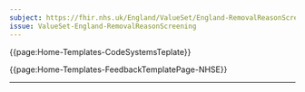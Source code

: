 ```yaml
---
subject: https://fhir.nhs.uk/England/ValueSet/England-RemovalReasonScreening
issue: ValueSet-England-RemovalReasonScreening
---
```


{{page:Home-Templates-CodeSystemsTeplate}}

<div id="Feedback" class="tabcontent">
{{page:Home-Templates-FeedbackTemplatePage-NHSE}}
</div>

---